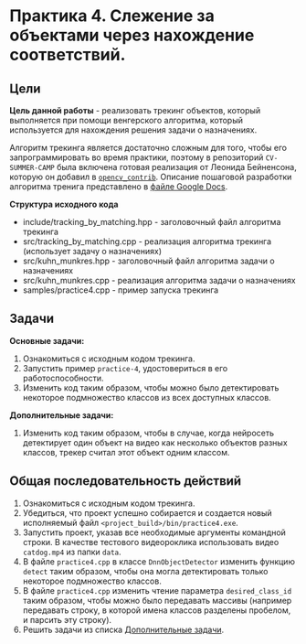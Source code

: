 # Практика 4. Слежение за объектами через нахождение соответствий.

## Цели

__Цель данной работы__ - реализовать трекинг объектов, который выполняется при помощи венгерского алгоритма, который используется для нахождения решения задачи о назначениях.

Алгоритм трекинга является достаточно сложным для того, чтобы его запрограммировать во время практики, поэтому в репозиторий `CV-SUMMER-CAMP` была включена готовая реализация от Леонида Бейненсона, которую он добавил в [`opencv_contrib`][opencv_extra_tracking]. Описание пошаговой разработки алгоритма тренига представлено в [ файле Google Docs][practice4_googledocs].

__Структура исходного кода__

   - include/tracking_by_matching.hpp - заголовочный файл алгоритма трекинга
   - src/tracking_by_matching.cpp - реализация алгоритма трекинга (использует задачу о назначениях)
   - src/kuhn_munkres.hpp - заголовочный файл алгоритма задачи  о назначениях 
   - src/kuhn_munkres.cpp - реализация алгоритма задачи  о назначениях 
   - samples/practice4.cpp - пример запуска трекинга

## Задачи

__Основные задачи:__

 1. Ознакомиться с исходным кодом трекинга.
 1. Запустить пример `practice-4`, удостовериться в его работоспособности.
 1. Изменить код таким образом, чтобы можно было детектировать некоторое подмножество классов из всех доступных классов.

__Дополнительные задачи:__

 1. Изменить код таким образом, чтобы в случае, когда нейросеть детектирует один объект на видео как несколько объектов разных классов, трекер считал этот объект одним классом.

## Общая последовательность действий

 1. Ознакомиться с исходным кодом трекинга.
 1. Убедиться, что проект успешно собирается и создается новый исполняемый файл `<project_build>/bin/practice4.exe`.
 1. Запустить проект, указав все необходимые аргументы командной строки. В качестве тестового видеороклика использовать видео `catdog.mp4` из папки `data`.
 1. В файле `practice4.cpp` в классе `DnnObjectDetector` изменить функцию `detect` таким образом, чтобы она могла детектировать только некоторое подмножество классов.
 1. В файле `practice4.cpp` изменить чтение параметра `desired_class_id` таким образом, чтобы можно было передавать массивы (например передавать строку, в которой имена классов разделены пробелом, и парсить эту строку). 
 1. Решить задачи из списка [Дополнительные задачи][addtasks]. 
 
 
<!-- LINKS -->

[practice4_googledocs]: https://docs.google.com/document/d/1ebMY3juwGKqPhYSeU6drE68QVnjm7Ki3NvJcTYKOblg/edit
[opencv_extra_tracking]: https://github.com/opencv/opencv_contrib/tree/master/modules/tracking
[addtasks]: README_4.md#Задачи
